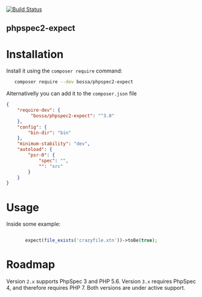 [![Build Status](https://travis-ci.org/BossaConsulting/phpspec2-expect.svg?branch=3.x)](https://travis-ci.org/BossaConsulting/phpspec2-expect)

phpspec2-expect
---------------

Installation
============

Install it using the `composer require` command:

```bash
   composer require --dev bossa/phpspec2-expect
```

Alternativelly you can add it to the `composer.json` file

```json
{
    "require-dev": {
         "bossa/phpspec2-expect": "^3.0"
    },
    "config": {
        "bin-dir": "bin"
    },
    "minimum-stability": "dev",
    "autoload": {
        "psr-0": {
            "spec": "",
            "": "src"
        }
    }
}
```

Usage
=====

Inside some example:

```php

       expect(file_exists('crazyfile.xtn'))->toBe(true);

```

Roadmap
=======

Version `2.x` supports PhpSpec 3 and PHP 5.6.  Version `3.x` requires PhpSpec 4, and therefore requires PHP 7.  Both
versions are under active support.
